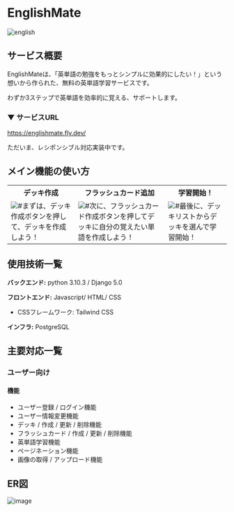 # EnglishMate

![english](https://github.com/Daichi-11/EnglishMate/assets/60164519/554a2a2c-fbb9-4516-8627-e24d6db3e633)

## サービス概要

EnglishMateは、「英単語の勉強をもっとシンプルに効果的にしたい！」という想いから作られた、無料の英単語学習サービスです。

わずか3ステップで英単語を効率的に覚える、サポートします。

### ▼ サービスURL

https://englishmate.fly.dev/

ただいま、レシポンシブル対応実装中です。

## メイン機能の使い方

<table>
  <tr>
     <th style="text-align: center">デッキ作成</th>
    <th style="text-align: center">フラッシュカード追加</th>
    <th style="text-align: center">学習開始！</th>
  </tr>
  <tr>
    <td><img src="#" alt="#" />まずは、デッキ作成ボタンを押して、デッキを作成しよう！</td>
    <td><img src="#" alt="#" />次に、フラッシュカード作成ボタンを押してデッキに自分の覚えたい単語を作成しよう！</td>
    <td><img src="#" alt="#" />最後に、デッキリストからデッキを選んで学習開始！</td>
  </tr>
</table>

## 使用技術一覧

**バックエンド:** python 3.10.3  / Django 5.0

**フロントエンド:** Javascript/ HTML/ CSS

- CSSフレームワーク: Tailwind CSS

**インフラ:** PostgreSQL

## 主要対応一覧

### ユーザー向け

#### 機能

- ユーザー登録 / ログイン機能
- ユーザー情報変更機能
- デッキ / 作成 / 更新 / 削除機能
- フラッシュカード / 作成 / 更新 / 削除機能
- 英単語学習機能
- ページネーション機能
- 画像の取得 / アップロード機能



## ER図

![image](https://github.com/Daichi-11/EnglishMate/assets/60164519/ca3b2c2e-9a89-4116-a25c-7baff17f8a19)



